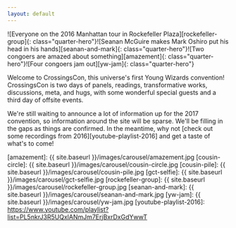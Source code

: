 ```yaml
---
layout: default
---
```


<!-- TODO: Convert this back to HTML. It's going to be easier that way, I think. -->
![Everyone on the 2016 Manhattan tour in Rockefeller Plaza][rockefeller-group]{: class="quarter-hero"}![Seanan McGuire makes Mark Oshiro put his head in his hands][seanan-and-mark]{: class="quarter-hero"}![Two congoers are amazed about something][amazement]{: class="quarter-hero"}![Four congoers jam out][yw-jam]{: class="quarter-hero"}

Welcome to CrossingsCon, this universe's first Young Wizards convention! CrossingsCon is two days of panels, readings, transformative works, discussions, meta, and hugs, with some wonderful special guests and a third day of offsite events.

We're still waiting to announce a lot of information up for the 2017 convention, so information around the site will be sparse. We'll be filling in the gaps as things are confirmed. In the meantime, why not [check out some recordings from 2016][youtube-playlist-2016] and get a taste of what's to come!

[amazement]: {{ site.baseurl }}/images/carousel/amazement.jpg
[cousin-circle]: {{ site.baseurl }}/images/carousel/cousin-circle.jpg
[cousin-pile]: {{ site.baseurl }}/images/carousel/cousin-pile.jpg
[gct-selfie]: {{ site.baseurl }}/images/carousel/gct-selfie.jpg
[rockefeller-group]: {{ site.baseurl }}/images/carousel/rockefeller-group.jpg
[seanan-and-mark]: {{ site.baseurl }}/images/carousel/seanan-and-mark.jpg
[yw-jam]: {{ site.baseurl }}/images/carousel/yw-jam.jpg
[youtube-playlist-2016]: https://www.youtube.com/playlist?list=PL5nkrJ3R5UQxlANmJm7ErjBxrDxGdYwwT
